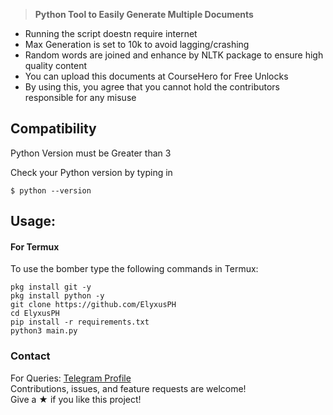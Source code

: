 > **Python Tool to Easily Generate Multiple Documents**


- Running the script doestn require internet
- Max Generation is set to 10k to avoid lagging/crashing
- Random words are joined and enhance by NLTK package to ensure high quality content
- You can upload this documents at CourseHero for Free Unlocks
- By using this, you agree that you cannot hold the contributors responsible for any misuse

## Compatibility

Python Version must be Greater than 3

Check your Python version by typing in
```shell script
$ python --version
```

## Usage:

#### For Termux

To use the bomber type the following commands in Termux:
```shell script
pkg install git -y 
pkg install python -y 
git clone https://github.com/ElyxusPH
cd ElyxusPH
pip install -r requirements.txt
python3 main.py
```

### Contact

For Queries: [Telegram Profile](https://t.me/ElyxusPH)  
Contributions, issues, and feature requests are welcome!  
Give a ★ if you like this project!
